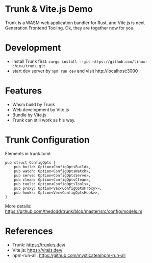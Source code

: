 Trunk & Vite.js Demo
=========================

Trunk is a WASM web application bundler for Rust, and Vite.js is next Generation Frontend Tooling. Ok, they are
together now for you.

# Development

* install Trunk first:  `cargo install --git https://github.com/linux-china/trunk.git`
* start dev server by `npm run dev` and visit http://localhost:3000

# Features

* Wasm build by Trunk
* Web development by Vite.js
* Bundle by Vite.js
* Trunk can still work as his way.

# Trunk Configuration

Elements in trunk.toml:

```
pub struct ConfigOpts {
    pub build: Option<ConfigOptsBuild>,
    pub watch: Option<ConfigOptsWatch>,
    pub serve: Option<ConfigOptsServe>,
    pub clean: Option<ConfigOptsClean>,
    pub tools: Option<ConfigOptsTools>,
    pub proxy: Option<Vec<ConfigOptsProxy>>,
    pub hooks: Option<Vec<ConfigOptsHook>>,
}
```

More details: https://github.com/thedodd/trunk/blob/master/src/config/models.rs

# References

* Trunk: https://trunkrs.dev/
* Vite.js: https://vitejs.dev/
* npm-run-all: https://github.com/mysticatea/npm-run-all
